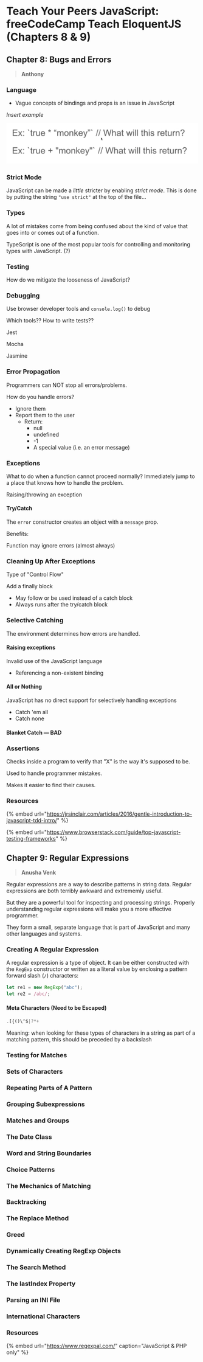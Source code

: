# Teach Your Peers JavaScript: freeCodeCamp Teach EloquentJS \(Chapters 8 & 9\)

## Chapter 8: Bugs and Errors

> **Anthony**

### Language

* Vague concepts of bindings and props is an issue in JavaScript

_Insert example_

![](../.gitbook/assets/screen-shot-2020-06-17-at-9.15.16-pm.png)

### Strict Mode

JavaScript can be made a _little_ stricter by enabling _strict mode_. This is done by putting the string `"use strict"` at the top of the file...

### Types

A lot of mistakes come from being confused about the kind of value that goes into or comes out of a function.

TypeScript is one of the most popular tools for controlling and monitoring types with JavaScript. \(?\)

### Testing

How do we mitigate the looseness of JavaScript?

### Debugging

Use browser developer tools and `console.log()` to debug

Which tools?? How to write tests??

Jest

Mocha

Jasmine

### Error Propagation

Programmers can NOT stop all errors/problems.

How do you handle errors?

* Ignore them
* Report them to the user
  * Return:
    * null
    * undefined
    * -1
    * A special value \(i.e. an error message\)

### Exceptions

What to do when a function cannot proceed normally? Immediately jump to a place that knows how to handle the problem.

Raising/throwing an exception

#### Try/Catch

The `error` constructor creates an object with a `message` prop.

Benefits:

Function may ignore errors \(almost always\)

### Cleaning Up After Exceptions

Type of "Control Flow"

Add a finally block

* May follow or be used instead of a catch block
* Always runs after the try/catch block

### Selective Catching

The environment determines how errors are handled.

#### Raising exceptions

Invalid use of the JavaScript language

* Referencing a non-existent binding

#### All or Nothing

JavaScript has no direct support for selectively handling exceptions

* Catch 'em all
* Catch none

#### Blanket Catch — BAD

### Assertions

Checks inside a program to verify that "X" is the way it's supposed to be.

Used to handle programmer mistakes.

Makes it easier to find their causes.

### Resources

{% embed url="https://jrsinclair.com/articles/2016/gentle-introduction-to-javascript-tdd-intro/" %}

{% embed url="https://www.browserstack.com/guide/top-javascript-testing-frameworks" %}



## Chapter 9: Regular Expressions

> **Anusha Venk**

Regular expressions are a way to describe patterns in string data. Regular expressions are both terribly awkward and extrememly useful.

But they are a powerful tool for inspecting and processing strings. Properly understanding regular expressions will make you a more effective programmer.

They form a small, separate language that is part of JavaScript and many other languages and systems.

### Creating A Regular Expression

A regular expression is a type of object. It can be either constructed with the `RegExp` constructor or written as a literal value by enclosing a pattern forward slash \(`/`\) characters:

```javascript
let re1 = new RegExp("abc");
let re2 = /abc/;
```

#### Meta Characters \(Need to be Escaped\)

```javascript
.[{()\^$|?*+
```

Meaning: when looking for these types of characters in a string as part of a matching pattern, this should be preceded by a backslash

### Testing for Matches



### Sets of Characters



### Repeating Parts of A Pattern



### Grouping Subexpressions



### Matches and Groups



### The Date Class



### Word and String Boundaries



### Choice Patterns



### The Mechanics of Matching



### Backtracking



### The Replace Method



### Greed



### Dynamically Creating RegExp Objects



### The Search Method



### The lastIndex Property



### Parsing an INI File



### International Characters



### Resources

{% embed url="https://www.regexpal.com/" caption="JavaScript & PHP only" %}



